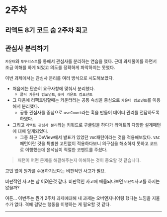 # 2주차

## 리액트 8기 코드 숨 2주차 회고

## 관심사 분리하기

`카운터`와 `투두리스트`를 통해서 관심사를 분리하는 연습을 했다.
근데 과제풀이를 하면서 조금 이해를 하게 되었고 의도를 정확하게 파악하지는 못했다.

이번 과제에서는 관심사 분리를 여러 방식으로 시도해보았다.

- 처음에는 단순히 요구사항에 맞춰서 분리했다.
  - `클릭 카운터 컴포넌트`, `숫자 카운트 컴포넌트`
- 그 다음에 리팩토링할때는 카운터라는 공통 속성을 중심으로 `카운터 컴포넌트`를 이용해서 분리했다.
  - 공통 관심사를 중심으로 `useCount`라는 훅을 만들어 데이터 관리를 전담하도록 하였다.
- 그리고 `리액트 관심사 분리`라는 키워드로 구글링을 하다가 리액트의 다양한 설계패턴에 대해 알게되었다.
  - 그중 최근 DeView에서 발표가 있었던 `VAC`패턴이라는 것을 적용해보았다.
`VAC`패턴이란 것을 특별한 고민없이 적용하다보니 의구심을 해소하지 못하고 코드로 이행했는데 윤석님이 적절한 코멘트를 주셨다.

> 패턴이 어떤 문제를 해결해주는지 이해하는 것이 중요할 것 같습니다.

고민 없이 뭔가를 수용하기보다는 비판적인 사고가 필요.

비판적인 사고는 참 어려운것 같다. 비판적인 사고에 매몰되다보면 `비난적`사고를 하지는 않을까?

여튼... 이번주는 뭔가 2주차 과제에대해 내 과제는 오버엔지니어링 했다는 느낌을 지울수가 없다.
격에 걸맞는 행동을 이행하는 게 필요할 것 같다.

---
